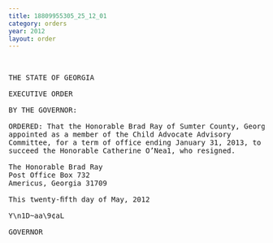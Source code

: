 ```yaml
---
title: 18809955305_25_12_01
category: orders
year: 2012
layout: order
---
```


<pre> 

THE STATE OF GEORGIA

EXECUTIVE ORDER

BY THE GOVERNOR:

ORDERED: That the Honorable Brad Ray of Sumter County, Georgia, is
appointed as a member of the Child Advocate Advisory
Committee, for a term of office ending January 31, 2013, to
succeed the Honorable Catherine O’Nea1, who resigned.

The Honorable Brad Ray
Post Office Box 732
Americus, Georgia 31709

This twenty-ﬁfth day of May, 2012

Y\n1D~aa\9¢aL

GOVERNOR

</pre>
